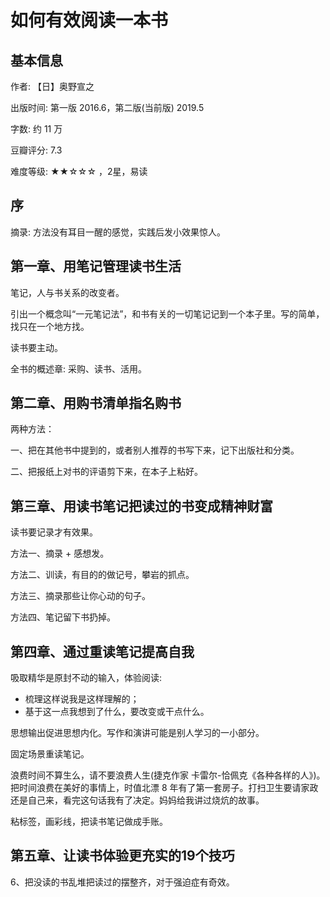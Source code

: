# 如何有效阅读一本书

## 基本信息

作者: 【日】奥野宣之

出版时间: 第一版 2016.6，第二版(当前版) 2019.5

字数: 约 11 万

豆瓣评分: 7.3

难度等级: ★★☆☆☆ ，2星，易读

## 序

摘录: 方法没有耳目一醒的感觉，实践后发小效果惊人。

## 第一章、用笔记管理读书生活

笔记，人与书关系的改变者。

引出一个概念叫“一元笔记法”，和书有关的一切笔记记到一个本子里。写的简单，找只在一个地方找。

读书要主动。

全书的概述章: 采购、读书、活用。

## 第二章、用购书清单指名购书

两种方法：

一、把在其他书中提到的，或者别人推荐的书写下来，记下出版社和分类。

二、把报纸上对书的评语剪下来，在本子上粘好。

## 第三章、用读书笔记把读过的书变成精神财富

读书要记录才有效果。

方法一、摘录 + 感想发。

方法二、训读，有目的的做记号，攀岩的抓点。

方法三、摘录那些让你心动的句子。

方法四、笔记留下书扔掉。

## 第四章、通过重读笔记提高自我

吸取精华是原封不动的输入，体验阅读:
- 梳理这样说我是这样理解的；
- 基于这一点我想到了什么，要改变或干点什么。

思想输出促进思想内化。写作和演讲可能是别人学习的一小部分。

固定场景重读笔记。

浪费时间不算生么，请不要浪费人生(捷克作家 卡雷尔-恰佩克《各种各样的人》)。把时间浪费在美好的事情上，时值北漂 8 年有了第一套房子。打扫卫生要请家政还是自己来，看完这句话我有了决定。妈妈给我讲过烧炕的故事。

粘标签，画彩线，把读书笔记做成手账。

## 第五章、让读书体验更充实的19个技巧

6、把没读的书乱堆把读过的摆整齐，对于强迫症有奇效。


